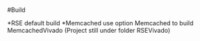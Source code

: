 #Build

*RSE  default build
*Memcached use option Memcached to build MemcachedVivado (Project still under folder RSEVivado)
